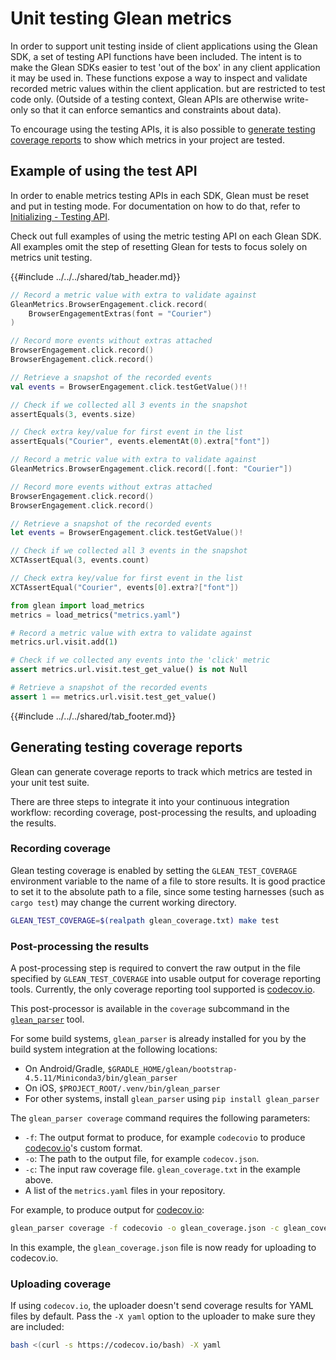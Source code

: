 # Unit testing Glean metrics

In order to support unit testing inside of client applications using the Glean SDK,
a set of testing API functions have been included.
The intent is to make the Glean SDKs easier to test 'out of the box'
in any client application it may be used in.
These functions expose a way to inspect and validate recorded metric values within the client application. but are restricted to test code only.
(Outside of a testing context, Glean APIs are otherwise write-only so that it can enforce semantics and constraints about data).

To encourage using the testing APIs, it is also possible to [generate testing coverage reports](#generating-testing-coverage-reports) to show which metrics in your project are tested.

## Example of using the test API

In order to enable metrics testing APIs in each SDK, Glean must be reset and put in testing mode.
For documentation on how to do that, refer to [Initializing - Testing API](../../reference/general/initializing.md#testing-api).

Check out full examples of using the metric testing API on each Glean SDK.
All examples omit the step of resetting Glean for tests to focus solely on metrics unit testing.

{{#include ../../../shared/tab_header.md}}

<div data-lang="Kotlin" class="tab">

```kotlin
// Record a metric value with extra to validate against
GleanMetrics.BrowserEngagement.click.record(
    BrowserEngagementExtras(font = "Courier")
)

// Record more events without extras attached
BrowserEngagement.click.record()
BrowserEngagement.click.record()

// Retrieve a snapshot of the recorded events
val events = BrowserEngagement.click.testGetValue()!!

// Check if we collected all 3 events in the snapshot
assertEquals(3, events.size)

// Check extra key/value for first event in the list
assertEquals("Courier", events.elementAt(0).extra["font"])
```

</div>

<div data-lang="Swift" class="tab">

```Swift
// Record a metric value with extra to validate against
GleanMetrics.BrowserEngagement.click.record([.font: "Courier"])

// Record more events without extras attached
BrowserEngagement.click.record()
BrowserEngagement.click.record()

// Retrieve a snapshot of the recorded events
let events = BrowserEngagement.click.testGetValue()!

// Check if we collected all 3 events in the snapshot
XCTAssertEqual(3, events.count)

// Check extra key/value for first event in the list
XCTAssertEqual("Courier", events[0].extra?["font"])
```

</div>

<div data-lang="Python" class="tab">

```python
from glean import load_metrics
metrics = load_metrics("metrics.yaml")

# Record a metric value with extra to validate against
metrics.url.visit.add(1)

# Check if we collected any events into the 'click' metric
assert metrics.url.visit.test_get_value() is not Null

# Retrieve a snapshot of the recorded events
assert 1 == metrics.url.visit.test_get_value()
```

</div>

{{#include ../../../shared/tab_footer.md}}

## Generating testing coverage reports

Glean can generate coverage reports to track which metrics are tested in your unit test suite.

There are three steps to integrate it into your continuous integration workflow: recording coverage, post-processing the results, and uploading the results.

### Recording coverage

Glean testing coverage is enabled by setting the `GLEAN_TEST_COVERAGE` environment variable to the name of a file to store results.
It is good practice to set it to the absolute path to a file, since some testing harnesses (such as `cargo test`) may change the current working directory.

```bash
GLEAN_TEST_COVERAGE=$(realpath glean_coverage.txt) make test
```

### Post-processing the results

A post-processing step is required to convert the raw output in the file specified by `GLEAN_TEST_COVERAGE` into usable output for coverage reporting tools. Currently, the only coverage reporting tool supported is [codecov.io](https://codecov.io).

This post-processor is available in the `coverage` subcommand in the [`glean_parser`](https://github.com/mozilla/glean_parser) tool.

For some build systems, `glean_parser` is already installed for you by the build system integration at the following locations:

- On Android/Gradle, `$GRADLE_HOME/glean/bootstrap-4.5.11/Miniconda3/bin/glean_parser`
- On iOS, `$PROJECT_ROOT/.venv/bin/glean_parser`
- For other systems, install `glean_parser` using `pip install glean_parser`

The `glean_parser coverage` command requires the following parameters:

  - `-f`: The output format to produce, for example `codecovio` to produce [codecov.io](https://codecov.io)'s custom format.
  - `-o`: The path to the output file, for example `codecov.json`.
  - `-c`: The input raw coverage file. `glean_coverage.txt` in the example above.
  - A list of the `metrics.yaml` files in your repository.
  
For example, to produce output for [codecov.io](https://codecov.io):

```bash
glean_parser coverage -f codecovio -o glean_coverage.json -c glean_coverage.txt app/metrics.yaml
```

In this example, the `glean_coverage.json` file is now ready for uploading to codecov.io.

### Uploading coverage

If using `codecov.io`, the uploader doesn't send coverage results for YAML files by default. Pass the `-X yaml` option to the uploader to make sure they are included:

```bash
bash <(curl -s https://codecov.io/bash) -X yaml
```
